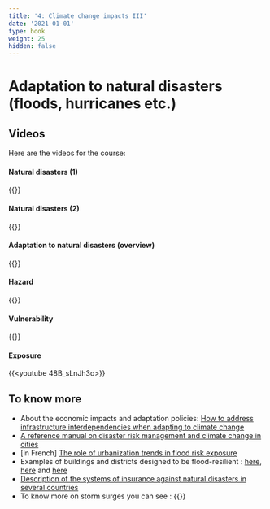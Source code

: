 ```yaml
---
title: '4: Climate change impacts III'
date: '2021-01-01'
type: book
weight: 25
hidden: false
---
```


# Adaptation to natural disasters (floods, hurricanes etc.)

<!--more-->

## Videos

Here are the videos for the course:

#### Natural disasters (1)
{{<youtube chefob0ptu4>}}
#### Natural disasters (2)
{{<youtube inJlrw4dWLs>}}
#### Adaptation to natural disasters (overview)
{{<youtube wdMzTYRFk6E>}}
#### Hazard
{{<youtube gtyexWn_js8>}}
#### Vulnerability
{{<youtube TZIEyB1tS9I>}}
#### Exposure
{{<youtube 48B_sLnJh3o>}}

 
## To know more
- About the economic impacts and adaptation policies: [How to address infrastructure interdependencies when adapting to climate change](https://www.c40knowledgehub.org/s/article/How-to-address-infrastructure-interdependencies-when-adapting-to-climate-change?language=en_US)
- [A reference manual on disaster risk management and climate change in cities](https://uccrn.ei.columbia.edu/sites/default/files/content/pubs/ARC3.2-PDF-Chapter-3-Disasters-and-Risk-wecompress.com_.pdf)
- [in French] [The role of urbanization trends in flood risk exposure](https://www.lemonde.fr/climat/article/2018/10/16/l-urbanisation-joue-un-role-dans-l-augmentation-des-risques-lies-aux-inondations_5370315_1652612.html)
- Examples of buildings and districts designed to be flood-resilient : [here](https://www.ecologie.gouv.fr/sites/default/files/Broch_Ame_nagement_A4_web.pdf), [here](https://www.institutparisregion.fr/fileadmin/NewEtudes/Etude_1234/NR_709_web.pdf) and [here](https://psmag.com/environment/are-the-floating-houses-of-the-netherlands-a-solution-against-the-rising-seas)
- [Description of the systems of insurance against natural disasters in several countries](https://www.sciencedirect.com/science/article/pii/S221242091530159X)
- To know more on storm surges you can see :
{{<youtube bBa9bVYKLP0>}}




